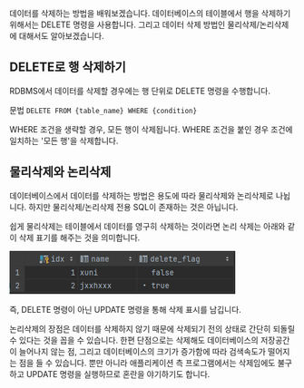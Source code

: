 
데이터를 삭제하는 방법을 배워보겠습니다. 데이터베이스의 테이블에서 행을 삭제하기 위해서는 DELETE 명령을 사용합니다. 그리고 데이터 삭제 방법인 물리삭제/논리삭제에 대해서도 알아보겠습니다.

## DELETE로 행 삭제하기

RDBMS에서 데이터를 삭제할 경우에는 행 단위로 DELETE 명령을 수행합니다.

문법
`DELETE FROM {table_name} WHERE {condition}`

WHERE 조건을 생략할 경우, 모든 행이 삭제됩니다. WHERE 조건을 붙인 경우 조건에 일치하는 '모든 행'을 삭제합니다. 


## 물리삭제와 논리삭제

데이터베이스에서 데이터를 삭제하는 방법은 용도에 따라 물리삭제와 논리삭제로 나뉩니다. 하지만 물리삭제/논리삭제 전용 SQL이 존재하는 것은 아닙니다.

쉽게 물리삭제는 테이블에서 데이터를 영구히 삭제하는 것이라면 논리 삭제는 아래와 같이 삭제 표기를 해주는 것을 의미합니다.

![[Pasted image 20230810135542.png]](https://github.com/JxxHxxx/TIL/blob/master/database/SQL%20%EC%B2%AB%EA%B1%B8%EC%9D%8C/4%EC%9E%A5%20%EB%8D%B0%EC%9D%B4%ED%84%B0%20%EC%B6%94%EA%B0%80%2C%20%EC%82%AD%EC%A0%9C%2C%20%EA%B0%B1%EC%8B%A0/Pasted%20image%2020230810135542.png)

즉, DELETE 명령이 아닌 UPDATE 명령을 통해 삭제 표시를 남깁니다.

논리삭제의 장점은 데이터를 삭제하지 않기 때문에 삭제되기 전의 상태로 간단히 되돌릴 수 있다는 것을 꼽을 수 있습니다. 한편 단점으로는 삭제해도 데이터베이스의 저장공간이 늘어나지 않는 점, 그리고 데이터베이스의 크기가 증가함에 따라 검색속도가 떨어지는 점을 들 수 있습니다. 뿐만 아니라 애플리케이션 측 프로그램에서는 삭제임에도 불구하고 UPDATE 명령을 실행하므로 혼란을 야기하기도 합니다.







